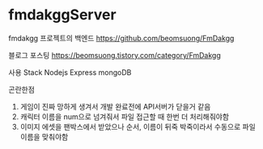 # fmdakggServer

fmdakgg 프로젝트의 백엔드
https://github.com/beomsuong/FmDakgg

블로그 포스팅
https://beomsuong.tistory.com/category/FmDakgg

사용 Stack
Nodejs
Express
mongoDB

곤란한점

1. 게임이 진짜 망하게 생겨서 개발 완료전에 API서버가 닫을거 같음
2. 캐릭터 이름을 num으로 넘겨줘서 파일 접근할 때 한번 더 처리해줘야함
3. 이미지 에셋을 팬박스에서 받았으나 순서, 이름이 뒤죽 박죽이라서 수동으로 파일 이름을 맞춰야함
